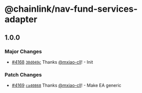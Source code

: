 # @chainlink/nav-fund-services-adapter

## 1.0.0

### Major Changes

- [#4168](https://github.com/smartcontractkit/external-adapters-js/pull/4168) [`30d049c`](https://github.com/smartcontractkit/external-adapters-js/commit/30d049c22351ced18cb05cf919f5e37ee059cdb8) Thanks [@mxiao-cll](https://github.com/mxiao-cll)! - Init

### Patch Changes

- [#4169](https://github.com/smartcontractkit/external-adapters-js/pull/4169) [`ca40868`](https://github.com/smartcontractkit/external-adapters-js/commit/ca40868f799f1824e7797441cd8e4b06b5d54ef5) Thanks [@mxiao-cll](https://github.com/mxiao-cll)! - Make EA generic

